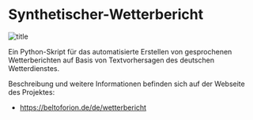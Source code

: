 # Synthetischer-Wetterbericht

![title](https://user-images.githubusercontent.com/2202567/184005084-c9f43cef-f421-4290-840c-fd13469aeb44.jpg)

Ein Python-Skript für das automatisierte Erstellen von gesprochenen Wetterberichten auf Basis von 
Textvorhersagen des deutschen Wetterdienstes.

Beschreibung und weitere Informationen befinden sich auf der Webseite des Projektes:
* https://beltoforion.de/de/wetterbericht
